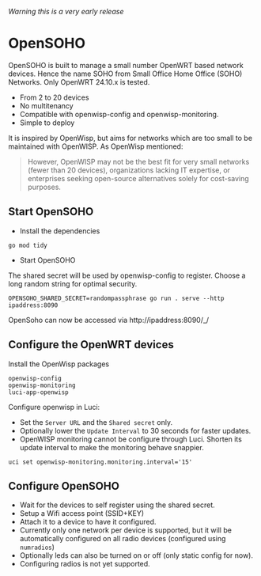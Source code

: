 *Warning this is a very early release*

# OpenSOHO

OpenSOHO is built to manage a small number OpenWRT based network devices. Hence the name SOHO from Small Office Home Office (SOHO) Networks.
Only OpenWRT 24.10.x is tested.

* From 2 to 20 devices
* No multitenancy
* Compatible with openwisp-config and openwisp-monitoring.
* Simple to deploy

It is inspired by OpenWisp, but aims for networks which are too small to be maintained with OpenWISP.
As OpenWisp mentioned:
> However, OpenWISP may not be the best fit for very small networks (fewer than 20 devices), organizations lacking IT expertise, or enterprises seeking open-source alternatives solely for cost-saving purposes.

## Start OpenSOHO

* Install the dependencies

```
go mod tidy
```

* Start OpenSOHO

The shared secret will be used by openwisp-config to register. Choose a long random string for optimal security.

```
OPENSOHO_SHARED_SECRET=randompassphrase go run . serve --http ipaddress:8090
```
OpenSoho can now be accessed via http://ipaddress:8090/_/

## Configure the OpenWRT devices

Install the OpenWisp packages

```
openwisp-config
openwisp-monitoring
luci-app-openwisp
```

Configure openwisp in Luci:

* Set the `Server URL` and the `Shared secret` only.
* Optionally lower the `Update Interval` to 30 seconds for faster updates.
* OpenWISP monitoring cannot be configure through Luci. Shorten its update interval to make the monitoring behave snappier.
```
uci set openwisp-monitoring.monitoring.interval='15'
```

## Configure OpenSOHO

* Wait for the devices to self register using the shared secret.
* Setup a Wifi access point (SSID+KEY)
* Attach it to a device to have it configured.
* Currently only one network per device is supported, but it will be automatically configured on all radio devices (configured using `numradios`)
* Optionally leds can also be turned on or off (only static config for now).
* Configuring radios is not yet supported.
